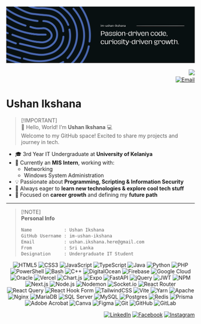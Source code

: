 <p align="center">
  <img src="./src/im-ushan-ikshana.png" alt="Banner" width="600px" />
</p>
<div align="right">
  <img src="https://visitor-badge.laobi.icu/badge?page_id=im-ushan-ikshana.im-ushan-ikshana" />
  <br>
  <a href="mailto:ushan.ikshana.here@gmail.com">
    <img src="https://img.shields.io/badge/Email-ushan.ikshana.here@gmail.com-D14836?style=for-the-badge&logo=gmail&logoColor=white" alt="Email">
  </a>
</div>

# Ushan Ikshana

> [!IMPORTANT]\
> 👋 Hello, World! I’m **Ushan Ikshana** 💻  
> Welcome to my GitHub space! Excited to share my projects and journey in tech.

- 🎓 3rd Year IT Undergraduate at **University of Kelaniya**  
- 💼 Currently an **MIS Intern**, working with:  
  - Networking  
  - Windows System Administration  
- 💡 Passionate about **Programming, Scripting & Information Security**  
- 🚀 Always eager to **learn new technologies & explore cool tech stuff**  
- 🎯 Focused on **career growth** and defining my **future path**

---

> [!NOTE]\
> **Personal Info**
>
> ```text
> Name            : Ushan Ikshana
> GitHub Username : im-ushan-ikshana
> Email           : ushan.ikshana.here@gmail.com
> From            : Sri Lanka
> Designation     : Undergraduate IT Student
> ```



<div align="center">

<!-- Frontend -->
<img src="https://img.shields.io/badge/%20-181818?style=flat-square&logo=html5&logoColor=E34F26" alt="HTML5" height="25"/>
<img src="https://img.shields.io/badge/%20-181818?style=flat-square&logo=css3&logoColor=1572B6" alt="CSS3" height="25"/>
<img src="https://img.shields.io/badge/%20-181818?style=flat-square&logo=javascript&logoColor=F7DF1E" alt="JavaScript" height="25"/>
<img src="https://img.shields.io/badge/%20-181818?style=flat-square&logo=typescript&logoColor=007ACC" alt="TypeScript" height="25"/>
<img src="https://img.shields.io/badge/%20-181818?style=flat-square&logo=openjdk&logoColor=ED8B00" alt="Java" height="25"/>
<img src="https://img.shields.io/badge/%20-181818?style=flat-square&logo=python&logoColor=3670A0" alt="Python" height="25"/>
<img src="https://img.shields.io/badge/%20-181818?style=flat-square&logo=php&logoColor=777BB4" alt="PHP" height="25"/>
<img src="https://img.shields.io/badge/%20-181818?style=flat-square&logo=powershell&logoColor=5391FE" alt="PowerShell" height="25"/>
<img src="https://img.shields.io/badge/%20-181818?style=flat-square&logo=gnu-bash&logoColor=white" alt="Bash" height="25"/>
<img src="https://img.shields.io/badge/%20-181818?style=flat-square&logo=c%2B%2B&logoColor=white" alt="C++" height="25"/>

<!-- Cloud & Hosting -->
<img src="https://img.shields.io/badge/%20-181818?style=flat-square&logo=digitalocean&logoColor=0167FF" alt="DigitalOcean" height="25"/>
<img src="https://img.shields.io/badge/%20-181818?style=flat-square&logo=firebase&logoColor=039BE5" alt="Firebase" height="25"/>
<img src="https://img.shields.io/badge/%20-181818?style=flat-square&logo=google-cloud&logoColor=4285F4" alt="Google Cloud" height="25"/>
<img src="https://img.shields.io/badge/%20-181818?style=flat-square&logo=oracle&logoColor=F80000" alt="Oracle" height="25"/>
<img src="https://img.shields.io/badge/%20-181818?style=flat-square&logo=vercel&logoColor=white" alt="Vercel" height="25"/>

<!-- Libraries & Frameworks -->
<img src="https://img.shields.io/badge/%20-181818?style=flat-square&logo=chart.js&logoColor=F5788D" alt="Chart.js" height="25"/>
<img src="https://img.shields.io/badge/%20-181818?style=flat-square&logo=expo&logoColor=D04A37" alt="Expo" height="25"/>
<img src="https://img.shields.io/badge/%20-181818?style=flat-square&logo=fastapi&logoColor=005571" alt="FastAPI" height="25"/>
<img src="https://img.shields.io/badge/%20-181818?style=flat-square&logo=jquery&logoColor=0769AD" alt="jQuery" height="25"/>
<img src="https://img.shields.io/badge/%20-181818?style=flat-square&logo=jsonwebtokens&logoColor=white" alt="JWT" height="25"/>
<img src="https://img.shields.io/badge/%20-181818?style=flat-square&logo=npm&logoColor=CB3837" alt="NPM" height="25"/>
<img src="https://img.shields.io/badge/%20-181818?style=flat-square&logo=next.js&logoColor=white" alt="Next.js" height="25"/>
<img src="https://img.shields.io/badge/%20-181818?style=flat-square&logo=node.js&logoColor=6DA55F" alt="Node.js" height="25"/>
<img src="https://img.shields.io/badge/%20-181818?style=flat-square&logo=nodemon&logoColor=BBDEAD" alt="Nodemon" height="25"/>
<img src="https://img.shields.io/badge/%20-181818?style=flat-square&logo=socket.io&logoColor=white" alt="Socket.io" height="25"/>
<img src="https://img.shields.io/badge/%20-181818?style=flat-square&logo=react-router&logoColor=CA4245" alt="React Router" height="25"/>
<img src="https://img.shields.io/badge/%20-181818?style=flat-square&logo=react-query&logoColor=FF4154" alt="React Query" height="25"/>
<img src="https://img.shields.io/badge/%20-181818?style=flat-square&logo=reacthookform&logoColor=EC5990" alt="React Hook Form" height="25"/>
<img src="https://img.shields.io/badge/%20-181818?style=flat-square&logo=tailwind-css&logoColor=38B2AC" alt="TailwindCSS" height="25"/>
<img src="https://img.shields.io/badge/%20-181818?style=flat-square&logo=vite&logoColor=646CFF" alt="Vite" height="25"/>
<img src="https://img.shields.io/badge/%20-181818?style=flat-square&logo=yarn&logoColor=2C8EBB" alt="Yarn" height="25"/>

<!-- Servers & Databases -->
<img src="https://img.shields.io/badge/%20-181818?style=flat-square&logo=apache&logoColor=D42029" alt="Apache" height="25"/>
<img src="https://img.shields.io/badge/%20-181818?style=flat-square&logo=nginx&logoColor=009639" alt="Nginx" height="25"/>
<img src="https://img.shields.io/badge/%20-181818?style=flat-square&logo=mariadb&logoColor=003545" alt="MariaDB" height="25"/>
<img src="https://img.shields.io/badge/%20-181818?style=flat-square&logo=microsoft-sql-server&logoColor=CC2927" alt="SQL Server" height="25"/>
<img src="https://img.shields.io/badge/%20-181818?style=flat-square&logo=mysql&logoColor=4479A1" alt="MySQL" height="25"/>
<img src="https://img.shields.io/badge/%20-181818?style=flat-square&logo=postgresql&logoColor=316192" alt="Postgres" height="25"/>
<img src="https://img.shields.io/badge/%20-181818?style=flat-square&logo=redis&logoColor=DD0031" alt="Redis" height="25"/>
<img src="https://img.shields.io/badge/%20-181818?style=flat-square&logo=prisma&logoColor=3982CE" alt="Prisma" height="25"/>

<!-- Design & Tools -->
<img src="https://img.shields.io/badge/%20-181818?style=flat-square&logo=adobeacrobat&logoColor=EC1C24" alt="Adobe Acrobat" height="25"/>
<img src="https://img.shields.io/badge/%20-181818?style=flat-square&logo=canva&logoColor=00C4CC" alt="Canva" height="25"/>
<img src="https://img.shields.io/badge/%20-181818?style=flat-square&logo=figma&logoColor=F24E1E" alt="Figma" height="25"/>
<img src="https://img.shields.io/badge/%20-181818?style=flat-square&logo=git&logoColor=F05033" alt="Git" height="25"/>
<img src="https://img.shields.io/badge/%20-181818?style=flat-square&logo=github&logoColor=121011" alt="GitHub" height="25"/>
<img src="https://img.shields.io/badge/%20-181818?style=flat-square&logo=gitlab&logoColor=181717" alt="GitLab" height="25"/>

</div>

<div align="right">

[![LinkedIn](https://img.shields.io/badge/LinkedIn-0A66C2?style=flat-square&logo=linkedin&logoColor=white)](https://linkedin.com/in/im-ushan-ikshana) 
[![Facebook](https://img.shields.io/badge/Facebook-1877F2?style=flat-square&logo=facebook&logoColor=white)](https://facebook.com/im.ushan.ikshana) 
[![Instagram](https://img.shields.io/badge/Instagram-E4405F?style=flat-square&logo=instagram&logoColor=white)](https://instagram.com/im-ushan-ikshana)  

</div>
